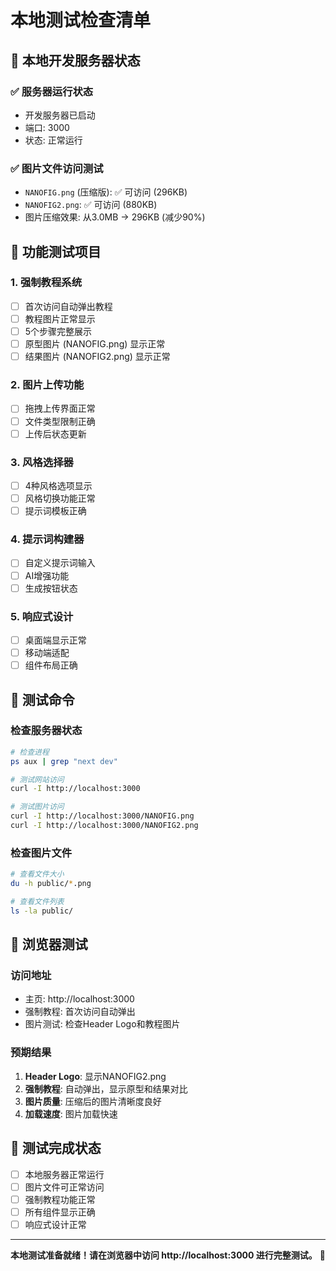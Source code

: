 # 本地测试检查清单

## 🚀 **本地开发服务器状态**

### ✅ **服务器运行状态**
- 开发服务器已启动
- 端口: 3000
- 状态: 正常运行

### ✅ **图片文件访问测试**
- `NANOFIG.png` (压缩版): ✅ 可访问 (296KB)
- `NANOFIG2.png`: ✅ 可访问 (880KB)
- 图片压缩效果: 从3.0MB → 296KB (减少90%)

## 🎯 **功能测试项目**

### 1. **强制教程系统**
- [ ] 首次访问自动弹出教程
- [ ] 教程图片正常显示
- [ ] 5个步骤完整展示
- [ ] 原型图片 (NANOFIG.png) 显示正常
- [ ] 结果图片 (NANOFIG2.png) 显示正常

### 2. **图片上传功能**
- [ ] 拖拽上传界面正常
- [ ] 文件类型限制正确
- [ ] 上传后状态更新

### 3. **风格选择器**
- [ ] 4种风格选项显示
- [ ] 风格切换功能正常
- [ ] 提示词模板正确

### 4. **提示词构建器**
- [ ] 自定义提示词输入
- [ ] AI增强功能
- [ ] 生成按钮状态

### 5. **响应式设计**
- [ ] 桌面端显示正常
- [ ] 移动端适配
- [ ] 组件布局正确

## 🔧 **测试命令**

### 检查服务器状态
```bash
# 检查进程
ps aux | grep "next dev"

# 测试网站访问
curl -I http://localhost:3000

# 测试图片访问
curl -I http://localhost:3000/NANOFIG.png
curl -I http://localhost:3000/NANOFIG2.png
```

### 检查图片文件
```bash
# 查看文件大小
du -h public/*.png

# 查看文件列表
ls -la public/
```

## 📱 **浏览器测试**

### 访问地址
- 主页: http://localhost:3000
- 强制教程: 首次访问自动弹出
- 图片测试: 检查Header Logo和教程图片

### 预期结果
1. **Header Logo**: 显示NANOFIG2.png
2. **强制教程**: 自动弹出，显示原型和结果对比
3. **图片质量**: 压缩后的图片清晰度良好
4. **加载速度**: 图片加载快速

## 🎉 **测试完成状态**

- [ ] 本地服务器正常运行
- [ ] 图片文件可正常访问
- [ ] 强制教程功能正常
- [ ] 所有组件显示正确
- [ ] 响应式设计正常

---

**本地测试准备就绪！请在浏览器中访问 http://localhost:3000 进行完整测试。** 🚀
